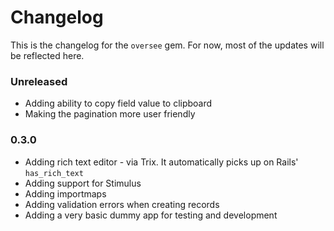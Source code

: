 # Changelog

This is the changelog for the `oversee` gem. For now, most of the updates will be reflected here.

### Unreleased

- Adding ability to copy field value to clipboard
- Making the pagination more user friendly

### 0.3.0

- Adding rich text editor - via Trix. It automatically picks up on Rails' `has_rich_text`
- Adding support for Stimulus
- Adding importmaps
- Adding validation errors when creating records
- Adding a very basic dummy app for testing and development
